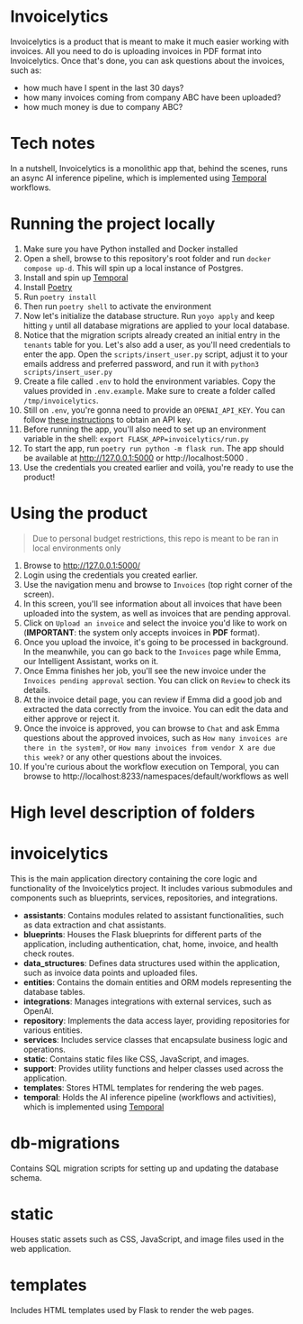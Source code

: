 # Invoicelytics

Invoicelytics is a product that is meant to make it much easier working with invoices. All you need to do is uploading invoices in PDF format into Invoicelytics. Once that's done, you can ask questions about the invoices, such as:
- how much have I spent in the last 30 days?
- how many invoices coming from company ABC have been uploaded?
- how much money is due to company ABC?

# Tech notes

In a nutshell, Invoicelytics is a monolithic app that, behind the scenes, runs an async AI inference pipeline, which is implemented using [Temporal](https://temporal.io/) workflows.

# Running the project locally

1. Make sure you have Python installed and Docker installed
2. Open a shell, browse to this repository's root folder and run `docker compose up-d`. This will spin up a local instance of Postgres.
3. Install and spin up [Temporal](https://learn.temporal.io/getting_started/python/dev_environment/#set-up-a-local-temporal-service-for-development-with-temporal-cli)
4. Install [Poetry](https://python-poetry.org/docs/#installing-with-the-official-installer)
5. Run `poetry install`
6. Then run `poetry shell` to activate the environment 
7. Now let's initialize the database structure. Run `yoyo apply` and keep hitting `y` until all database migrations are applied to your local database.
8. Notice that the migration scripts already created an initial entry in the `tenants` table for you. Let's also add a user, as you'll need credentials to enter the app. Open the `scripts/insert_user.py` script, adjust it to your emails address and preferred password, and run it with `python3 scripts/insert_user.py`
9. Create a file called `.env` to hold the environment variables. Copy the values provided in `.env.example`. Make sure to create a folder called `/tmp/invoicelytics`.
10. Still on `.env`, you're gonna need to provide an `OPENAI_API_KEY`. You can follow [these instructions](https://platform.openai.com/docs/quickstart) to obtain an API key. 
11. Before running the app, you'll also need to set up an environment variable in the shell: `export FLASK_APP=invoicelytics/run.py`
12. To start the app, run `poetry run python -m flask run`. The app should be available at http://127.0.0.1:5000 or http://localhost:5000 .
13. Use the credentials you created earlier and voilà, you're ready to use the product!

# Using the product
> Due to personal budget restrictions, this repo is meant to be ran in local environments only

1. Browse to http://127.0.0.1:5000/
2. Login using the credentials you created earlier.
3. Use the navigation menu and browse to `Invoices` (top right corner of the screen).
4. In this screen, you'll see information about all invoices that have been uploaded into the system, as well as invoices that are pending approval.
5. Click on `Upload an invoice` and select the invoice you'd like to work on (**IMPORTANT**: the system only accepts invoices in **PDF** format).
6. Once you upload the invoice, it's going to be processed in background. In the meanwhile, you can go back to the `Invoices` page while Emma, our Intelligent Assistant, works on it.
7. Once Emma finishes her job, you'll see the new invoice under the `Invoices pending approval` section. You can click on `Review` to check its details.
8. At the invoice detail page, you can review if Emma did a good job and extracted the data correctly from the invoice. You can edit the data and either approve or reject it.
9. Once the invoice is approved, you can browse to `Chat` and ask Emma questions about the approved invoices, such as `How many invoices are there in the system?`, or `How many invoices from vendor X are due this week?` or any other questions about the invoices.
10. If you're curious about the workflow execution on Temporal, you can browse to http://localhost:8233/namespaces/default/workflows as well

# High level description of folders

# invoicelytics
This is the main application directory containing the core logic and functionality of the Invoicelytics project. It includes various submodules and components such as blueprints, services, repositories, and integrations.

- **assistants**: Contains modules related to assistant functionalities, such as data extraction and chat assistants.
- **blueprints**: Houses the Flask blueprints for different parts of the application, including authentication, chat, home, invoice, and health check routes.
- **data_structures**: Defines data structures used within the application, such as invoice data points and uploaded files.
- **entities**: Contains the domain entities and ORM models representing the database tables.
- **integrations**: Manages integrations with external services, such as OpenAI.
- **repository**: Implements the data access layer, providing repositories for various entities.
- **services**: Includes service classes that encapsulate business logic and operations.
- **static**: Contains static files like CSS, JavaScript, and images.
- **support**: Provides utility functions and helper classes used across the application.
- **templates**: Stores HTML templates for rendering the web pages.
- **temporal**: Holds the AI inference pipeline (workflows and activities), which is implemented using [Temporal](https://temporal.io/) 

# db-migrations
Contains SQL migration scripts for setting up and updating the database schema.

# static
Houses static assets such as CSS, JavaScript, and image files used in the web application.

# templates
Includes HTML templates used by Flask to render the web pages.
